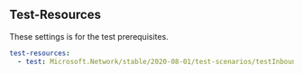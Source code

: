 
## Test-Resources

These settings is for the test prerequisites.

``` yaml
test-resources:
  - test: Microsoft.Network/stable/2020-08-01/test-scenarios/testInboundNatRule.yaml
```